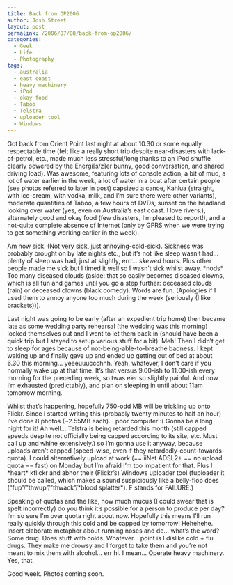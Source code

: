```yaml
---
title: Back from OP2006
author: Josh Street
layout: post
permalink: /2006/07/08/back-from-op2006/
categories:
  - Geek
  - Life
  - Photography
tags:
  - australia
  - east coast
  - heavy machinery
  - iPod
  - okay food
  - Taboo
  - Telstra
  - uploader tool
  - Windows
---
```

Got back from Orient Point last night at about 10.30 or some equally respectable time (felt like a really short trip despite near-disasters with lack-of-petrol, etc., made much less stressful/long thanks to an iPod shuffle clearly powered by the Energi[s/z]er bunny, good conversation, and shared driving load). Was awesome, featuring lots of console action, a bit of mud, a lot of water earlier in the week, a lot of water in a boat after certain people (see photos referred to later in post) capsized a canoe, Kahlua (straight, with ice-cream, with vodka, milk, and I&#8217;m sure there were other variants), moderate quantities of Taboo, a few hours of DVDs, sunset on the headland looking over water (yes, even on Australia&#8217;s east coast. I love rivers.), alternately good and okay food (few disasters, I&#8217;m pleased to report!), and a not-quite complete absence of Internet (only by GPRS when we were trying to get something working earlier in the week).

Am now sick. (Not very sick, just annoying-cold-sick). Sickness was probably brought on by late nights etc., but it&#8217;s not like sleep wasn&#8217;t had&#8230; plenty of sleep was had, just at slightly, errr&#8230; *skewed* hours. Plus other people made me sick but I timed it well so I wasn&#8217;t sick whilst away. \*nods\* Too many diseased clouds (aside: that so easily becomes diseased clowns, which is all fun and games until you go a step further: deceased clouds (rain) or deceased clowns (black comedy). Words are fun. (Apologies if I used them to annoy anyone too much during the week (seriously (I like brackets))).

Last night was going to be early (after an expedient trip home) then became late as some wedding party rehearsal (the wedding was this morning) locked themselves out and I went to let them back in (should have been a quick trip but I stayed to setup various stuff for a bit). Meh! Then I didn&#8217;t get to sleep for ages because of not-being-able-to-breathe badness. I kept waking up and finally gave up and ended up getting out of bed at about 6.30 this morning&#8230; yeeeuuuccchhh. Yeah, whatever, I don&#8217;t care if you normally wake up at that time. It&#8217;s that versus 9.00-ish to 11.00-ish every morning for the preceding week, so twas e&#8217;er so slightly painful. And now I&#8217;m exhausted (predictably), and plan on sleeping in until about 11am tomorrow morning.

Whilst that&#8217;s happening, hopefully 750-odd MB will be trickling up onto Flickr. Since I started writing this (probably twenty minutes to half an hour) I&#8217;ve done 8 photos (~2.55MB each)&#8230; poor computer :( Gonna be a long night for it! Ah well&#8230; Telstra is being retarded this month (still capped speeds despite not officially being capped according to its site, etc. Must call up and whine extensively.) so I&#8217;m gonna use it anyway, because uploads aren&#8217;t capped (speed-wise, even if they retardedly-count-towards-quota). I could alternatively upload at work (== iiNet ADSL2+ == no upload quota == fast) on Monday but I&#8217;m afraid I&#8217;m too impatient for that. Plus I \*heart\* kflickr and abhor their (Flickr&#8217;s) Windows uploader tool (fuploader it should be called, which makes a sound suspiciously like a belly-flop does (&#8220;fup&#8221;/&#8221;thwup&#8221;/&#8221;thwack&#8221;/\*blood splatter\*). F stands for FAILURE.)

Speaking of quotas and the like, how much mucus (I could swear that is spelt incorrectly) do you think it&#8217;s possible for a person to produce per day? I&#8217;m so sure I&#8217;m over quota right about now. Hopefully this means I&#8217;ll run really quickly through this cold and be capped by tomorrow! Hehehehe. Insert elaborate metaphor about running noses and de&#8230; what&#8217;s the word? Some drug. Does stuff with colds. Whatever&#8230; point is I dislike cold + flu drugs. They make me drowsy and I forget to take them and you&#8217;re not meant to mix them with alcohol&#8230; err hi. I mean&#8230; Operate heavy machinery. Yes, that.

Good week. Photos coming soon.